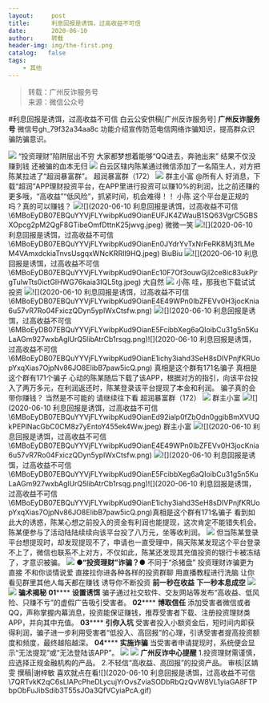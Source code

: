 ```yaml
---
layout:     post
title:      利息回报是诱饵，过高收益不可信
date:       2020-06-10
author:     转载
header-img: img/the-first.png
catalog:   false
tags:
    - 其他
---
```


<blockquote><p>转载：广州反诈服务号<br>
来源：微信公众号</p></blockquote>

#利息回报是诱饵，过高收益不可信
白云公安供稿[广州反诈服务号]
**广州反诈服务号**
微信号gh_79f32a34aa8c
功能介绍宣传防范电信网络诈骗知识，提高群众识骗防骗意识。

![]({{site.baseurl}}/postimg/U80CvqU0rQqG0S0XG3fcRK4qGEDtzbMGYRSlZ6OzVrANAgHfMk7qTzp3tia5diaPPetkS2ASOkmlCIu9btqclibJw.gif)
“投资理财”陷阱层出不穷
大家都梦想着能够“QQ进去，奔驰出来”
结果不仅没赚到钱
还被骗的血本无归
![]({{site.baseurl}}/postimg/6MBoEyDB07EBQuYYVjFLYwibpKud9OianENFkzRTZ2CQac7tBkUk5mpPsAhzZ6otqEo3YlicAgibUcNzg5NiajFFicYQ.jpeg)
白云区辖内陈某通过微信添加了一名陌生人，对方把陈某拉进了“超润暴富群”。
超润暴富群（172）
![]({{site.baseurl}}/postimg/6MBoEyDB07EBQuYYVjFLYwibpKud9OianEd92ialp0fZbOdn0ggibBmXVUQkPEPlNacGbC0CM8z7yEntoY455ek4Ww.jpeg)
群主小富
@所有人
好消息，下载“超润”APP理财投资平台，在APP里进行投资可以赚10%的利润，比之前还赚的更多哦，“高收益”“低风险”，抓紧时间，机会难得！！
小陈
这个平台是正规的吗？真的可以赚钱？
![]({{site.baseurl}}/postimg/6MBoEyDB07EBQuYYVjFLYwibpKud9OianE3JNEic9JQK5JUd9xN3WZ9UzA8u9u6fqqBQkfMic0EqDucjo7xTSyQSFw.jpeg)![](2020-06-10
利息回报是诱饵，过高收益不可信\\6MBoEyDB07EBQuYYVjFLYwibpKud9OianEUFJK4ZWauB1SQ63VgrC5GBSXOpcg2pM2QgF8GTibeOmfDttnK25jwvg.jpeg)
微微一笑
![]({{site.baseurl}}/postimg/6MBoEyDB07EBQuYYVjFLYwibpKud9OianEAmdu3Xuj9qAstbpia68flZ4vWE3nwuQMlJjPBZ0eawibfOnV6oiaCYNpg.png)![](2020-06-10
利息回报是诱饵，过高收益不可信\\6MBoEyDB07EBQuYYVjFLYwibpKud9OianEn0JYdrYvTxNrFeRK8Mj3fLMeM4VAmxdckiaTnvsUsgqxWNcKRRIl9HQ.jpeg)
BiuBiu
![]({{site.baseurl}}/postimg/6MBoEyDB07EBQuYYVjFLYwibpKud9OianEURciaSLrSf7ShW0uNE4Er8FAtb35CWDGGUUHibKxbEl38vnUYOsUBo3Q.png)![](2020-06-10
利息回报是诱饵，过高收益不可信\\6MBoEyDB07EBQuYYVjFLYwibpKud9OianEc10F7Of3ouwGjI2ce8ic83ukPjrgTuIwTts0ictGIHWG76kaia3IQL5tg.jpeg)
大自然
![]({{site.baseurl}}/postimg/6MBoEyDB07EBQuYYVjFLYwibpKud9OianE3jgaAOQxOZt3j04ryh21yDU5HefrmnLciaQfvjAwO9Eia6oOHRVqnzdA.png)
小陈
哇，那我也下载试试投资
![]({{site.baseurl}}/postimg/6MBoEyDB07EBQuYYVjFLYwibpKud9OianE3JNEic9JQK5JUd9xN3WZ9UzA8u9u6fqqBQkfMic0EqDucjo7xTSyQSFw.jpeg)![](2020-06-10
利息回报是诱饵，过高收益不可信\\6MBoEyDB07EBQuYYVjFLYwibpKud9OianE4E49WPn0IbZFEVv0H3jocKnia6u57vR7Ro04FxiczQDyn5yplWxCtsfw.png)
![]({{site.baseurl}}/postimg/6MBoEyDB07EBQuYYVjFLYwibpKud9OianEiazIC9mhVoCDpJQfNb6pnhv5RuYOPdpuBMDvWJVMEev3GcjDR89r7XA.png)![](2020-06-10
利息回报是诱饵，过高收益不可信\\6MBoEyDB07EBQuYYVjFLYwibpKud9OianE5FcibbXeg6aQIoibCu31g5n5KuLaAGm927wxbAglUrQ5libAtrCb1rsqg.png)![](2020-06-10
利息回报是诱饵，过高收益不可信\\6MBoEyDB07EBQuYYVjFLYwibpKud9OianE1ichy3iahd3SeH8sDIVPnjfKRUopYxqXias7OjpNv86JO8EIibB7paw5icQ.png)
真相是这个群有171名骗子
真相是这个群有171个骗子
心动的陈某随后下载了该APP，根据对方的指引，向该平台投入了两万多元，在利润返还时，陈某登录该平台提现了本金和利润。
骗子真的会带你赚钱？
当然是不可能的
请继续往下看
超润暴富群（172）
![]({{site.baseurl}}/postimg/6MBoEyDB07EBQuYYVjFLYwibpKud9OianEd92ialp0fZbOdn0ggibBmXVUQkPEPlNacGbC0CM8z7yEntoY455ek4Ww.jpeg)
群主小富
![]({{site.baseurl}}/postimg/6MBoEyDB07EBQuYYVjFLYwibpKud9OianEMkxNfVewib01mqmtaI4zdKhQFp09MC4zVrMicTGtjsKxFmovThoeKM6g.gif)![](2020-06-10
利息回报是诱饵，过高收益不可信\\6MBoEyDB07EBQuYYVjFLYwibpKud9OianEd92ialp0fZbOdn0ggibBmXVUQkPEPlNacGbC0CM8z7yEntoY455ek4Ww.jpeg)
群主小富
![]({{site.baseurl}}/postimg/6MBoEyDB07EBQuYYVjFLYwibpKud9OianEHDThNAgTa178zqUOu7vGF2WJicfJMaWicyUcEk5Yk8kChckwrD7Vg67A.png)![](2020-06-10
利息回报是诱饵，过高收益不可信\\6MBoEyDB07EBQuYYVjFLYwibpKud9OianE4E49WPn0IbZFEVv0H3jocKnia6u57vR7Ro04FxiczQDyn5yplWxCtsfw.png)
![]({{site.baseurl}}/postimg/6MBoEyDB07EBQuYYVjFLYwibpKud9OianEiazIC9mhVoCDpJQfNb6pnhv5RuYOPdpuBMDvWJVMEev3GcjDR89r7XA.png)![](2020-06-10
利息回报是诱饵，过高收益不可信\\6MBoEyDB07EBQuYYVjFLYwibpKud9OianE5FcibbXeg6aQIoibCu31g5n5KuLaAGm927wxbAglUrQ5libAtrCb1rsqg.png)![](2020-06-10
利息回报是诱饵，过高收益不可信\\6MBoEyDB07EBQuYYVjFLYwibpKud9OianE1ichy3iahd3SeH8sDIVPnjfKRUopYxqXias7OjpNv86JO8EIibB7paw5icQ.png)真相是这个群有171名骗子
看到如此大的诱惑，陈某心想之前投入的资金有利润也能提现，这次肯定不能错失机会。陈某便参与了活动陆陆续续向该平台投了八万元，坐等收利润。
![]({{site.baseurl}}/postimg/6MBoEyDB07EBQuYYVjFLYwibpKud9OianEjcibXncV3fN8mYRfrxCt98onhUmSqS0xz0cUwlDI5mTRNvsUfVeRp4w.png)
但当陈某登录平台想提现时，却发现提现不了，申请也一直受理中，隔天陈某发现这个平台登录不上了，微信也联系不上对方，不仅如此，陈某还发现其充值投资的银行卡被冻结了，才意识被骗。
![]({{site.baseurl}}/postimg/6MBoEyDB07EBQuYYVjFLYwibpKud9OianE19GOJE9OTrBGBmFjUYdzaaiaJnooUicnlKcCdwvQVmJ1NMgx6IzvVicsg.jpeg)
**●****“投资理财”诈骗？****●**
不同于“杀猪盘”
投资理财诈骗更为直接
不和你谈情说爱
直接拉你进各种各样的投资群聊
用直播教程进行洗脑
让你看见群里其他人每天都在赚钱
诱导你不断投资
**前一秒在收益**
**下一秒本息成空**
![]({{site.baseurl}}/postimg/6MBoEyDB07EBQuYYVjFLYwibpKud9OianEBYfibglGZcLQ072ZedVFYCgG8V5ZchFW7R64EjnvcrIiauAZSyMvgP7A.jpeg)
![]({{site.baseurl}}/postimg/JiavaWZxX4YuxfFKjoNv3RDuDFGS8vBjO2y9WjGFcjeib1NJn8XHQZTLibDR1He7yrDZGicnbSkLqibhBIVwcTmjpYLyr1lWuM63g.svg)
**骗术揭秘**
**01******
**设置诱饵**
骗子通过社交软件、交友网站等发布“高收益、低风险、只赚不亏”的虚假广告吸引受害者。
**02******
**博取信任**
添加受害者微信或者QQ，声称掌握内幕消息，投资能保证赚钱，推荐受害者下载、注册投资理财类APP，并向其中充值。
**03******
**引你入坑**
受害者投入小额资金后，短时间内即获得利润，骗子进一步利用受害者“低投入、高回报”的心理，引诱受害者提高投资额度和频度，最终越陷越深。
**04******
**实施诈骗**
当受害者申请提现时，系统便会显示“无法提现”或“无法登陆该APP”。
![]({{site.baseurl}}/postimg/6MBoEyDB07EBQuYYVjFLYwibpKud9OianEXkRK3k0pjjSdSEAZf2dFng4jp4vcTnASnfES5tahBpDqz7T0ydolGg.jpeg)
![]({{site.baseurl}}/postimg/6MBoEyDB07EBQuYYVjFLYwibpKud9OianEjXjlx1RGkOXfmVQHX0U2ibl5Iu6aE0lmUWdBHibUR4qvQwrUwQOXJwYA.png)
**广州反诈中心提醒**
1.投资理财需谨慎，应选择正规金融机构的产品。
2.不轻信“高收益、高回报”的投资产品。
审核|区婧雯
撰稿|谢梓敏
喜欢就点在看![](2020-06-10
利息回报是诱饵，过高收益不可信\\7QRTvkK2qC6sLlAPcPheDLycujYrOvsZviaSODbRbQzQvW8VL1yiaGA8FTPbpObFuJibSdib3T55sJOa3QfVCyiaPcA.gif)
